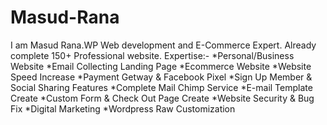 # Masud-Rana
I am Masud Rana.WP Web development and E-Commerce Expert.
Already complete 150+ Professional website.
Expertise:-
*Personal/Business Website
*Email Collecting Landing Page
*Ecommerce Website
*Website Speed Increase 
*Payment Getway & Facebook Pixel
*Sign Up Member & Social Sharing Features
*Complete Mail Chimp Service
*E-mail Template Create
*Custom Form & Check Out Page Create
*Website Security & Bug Fix
*Digital Marketing
*Wordpress Raw Customization
